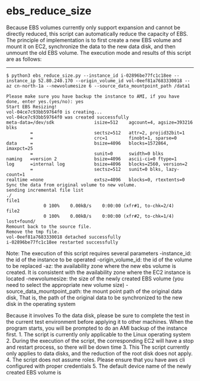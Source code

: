 # ebs_reduce_size

Because EBS volumes currently only support expansion and cannot be directly reduced, this script can automatically reduce the capacity of EBS. The principle of implementation is to first create a new EBS volume and mount it on EC2, synchronize the data to the new data disk, and then unmount the old EBS volume. The execution mode and results of this script are as follows:

----------------------------------------------------------------------------
```shell
$ python3 ebs_reduce_size.py --instance_id i-02896be77fc1c18ee --instance_ip 52.80.240.170 --origin_volume_id vol-0eef81a7683330018 --az cn-north-1a --newvolumesize 6 --source_data_mountpoint_path /data1
```

```shell
Please make sure you have backup the instance to AMI, if you have done, enter yes.(yes/no): yes
Start EBS Resizing!
vol-04ce7c93bb59764f0 is creating...
vol-04ce7c93bb59764f0 was created successfully
meta-data=/dev/sdk               isize=512    agcount=4, agsize=393216 blks
         =                       sectsz=512   attr=2, projid32bit=1
         =                       crc=1        finobt=1, sparse=0
data     =                       bsize=4096   blocks=1572864, imaxpct=25
         =                       sunit=0      swidth=0 blks
naming   =version 2              bsize=4096   ascii-ci=0 ftype=1
log      =internal log           bsize=4096   blocks=2560, version=2
         =                       sectsz=512   sunit=0 blks, lazy-count=1
realtime =none                   extsz=4096   blocks=0, rtextents=0
Sync the data from original volume to new volume.
sending incremental file list
./
file1
              0 100%    0.00kB/s    0:00:00 (xfr#1, to-chk=2/4)
file2
              0 100%    0.00kB/s    0:00:00 (xfr#2, to-chk=1/4)
lost+found/
Remount back to the source file.
Remove the tmp file.
vol-0eef81a7683330018 detached successfully
i-02896be77fc1c18ee restarted successfully
```


Note: The execution of this script requires several parameters 
         -instance_id: the id of the instance to be operated 
         -origin_volume_id: the id of the volume to be replaced 
         -az: the availability zone where the new ebs volume is created. It is consistent with the availability zone where the EC2 instance is located 
         -newvolumesize: the size of the newly created EBS volume (you need to select the appropriate new volume size) 
         -source_data_mountpoint_path: the mount point path of the original data disk, That is, the path of the original data to be synchronized to the new disk in the operating system

Because it involves To the data disk, please be sure to complete the test in the current test environment before applying it to other machines. When the program starts, you will be prompted to do an AMI backup of the instance first. 
         1. The script is currently only applicable to the Linux operating system
         2. During the execution of the script, the corresponding EC2 will have a stop and restart process, so there will be down time
         3. This The script currently only applies to data disks, and the reduction of the root disk does not apply. 
         4. The script does not assume roles. Please ensure that you have aws cli configured with proper credentials 
         5. The default device name of the newly created EBS volume is

